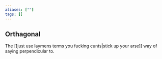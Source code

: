 ```yaml
---
aliases: [""]
tags: []
---
```


## Orthagonal
The [[just use laymens terms you fucking cunts|stick up your arse]] way of saying perpendicular to.